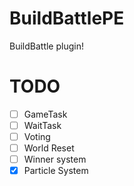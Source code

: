# BuildBattlePE
BuildBattle plugin!

# TODO
- [ ] GameTask
- [ ] WaitTask
- [ ] Voting  
- [ ] World Reset
- [ ] Winner system
- [x] Particle System
